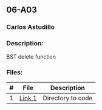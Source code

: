 ## 06-A03
### Carlos Astudillo
### Description:

BST delete function
 
### Files:

|  #  |  File  |  Description  |
| :---: | ---------------- | -------------------------------------------------- |
|  1  |  [Link 1]()  |  Directory to code

